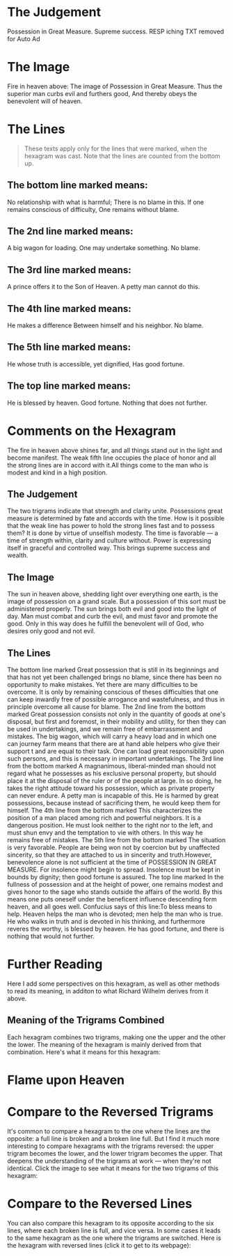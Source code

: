 # The Judgement

Possession in Great Measure.
Supreme success.
RESP iching TXT removed for Auto Ad

# The Image

Fire in heaven above:
The image of Possession in Great Measure.
Thus the superior man curbs evil and furthers good,
And thereby obeys the benevolent will of heaven.

# The Lines

> These texts apply only for the lines that were marked, when the hexagram was cast. Note that the lines are counted from the bottom up.

## The bottom line marked means:

No relationship with what is harmful;
There is no blame in this.
If one remains conscious of difficulty,
One remains without blame.

## The 2nd line marked means:

A big wagon for loading.
One may undertake something.
No blame.

## The 3rd line marked means:

A prince offers it to the Son of Heaven.
A petty man cannot do this.

## The 4th line marked means:

He makes a difference
Between himself and his neighbor.
No blame.

## The 5th line marked means:

He whose truth is accessible, yet dignified,
Has good fortune.

## The top line marked means:

He is blessed by heaven.
Good fortune.
Nothing that does not further.

# Comments on the Hexagram

The fire in heaven above shines far, and all things stand out in the light and become manifest. The weak fifth line occupies the place of honor and all the strong lines are in accord with it.All things come to the man who is modest and kind in a high position.

## The Judgement

The two trigrams indicate that strength and clarity unite. Possessions great measure is determined by fate and accords with the time. How is it possible that the weak line has power to hold the strong lines fast and to possess them? It is done by virtue of unselfish modesty. The time is favorable — a time of strength within, clarity and culture without. Power is expressing itself in graceful and controlled way. This brings supreme success and wealth.

## The Image

The sun in heaven above, shedding light over everything one earth, is the image of possession on a grand scale. But a possession of this sort must be administered properly. The sun brings both evil and good into the light of day. Man must combat and curb the evil, and must favor and promote the good. Only in this way does he fulfill the benevolent will of God, who desires only good and not evil.

## The Lines

The bottom line marked
Great possession that is still in its beginnings and that has not yet been challenged brings no blame, since there has been no opportunity to make mistakes. Yet there are many difficulties to be overcome. It is only by remaining conscious of theses difficulties that one can keep inwardly free of possible arrogance and wastefulness, and thus in principle overcome all cause for blame.
The 2nd line from the bottom marked
Great possession consists not only in the quantity of goods at one's disposal, but first and foremost, in their mobility and utility, for then they can be used in undertakings, and we remain free of embarrassment and mistakes. The big wagon, which will carry a heavy load and in which one can journey farm means that there are at hand able helpers who give their support t and are equal to their task. One can load great responsibility upon such persons, and this is necessary in important undertakings.
The 3rd line from the bottom marked
A magnanimous, liberal-minded man should not regard what he possesses as his exclusive personal property, but should place it at the disposal of the ruler or of the people at large. In so doing, he takes the right attitude toward his possession, which as private property can never endure. A petty man is incapable of this. He is harmed by great possessions, because instead of sacrificing them, he would keep them for himself.
The 4th line from the bottom marked
This characterizes the position of a man placed among rich and powerful neighbors. It is a dangerous position. He must look neither to the right nor to the left, and must shun envy and the temptation to vie with others. In this way he remains free of mistakes.
The 5th line from the bottom marked
The situation is very favorable. People are being won not by coercion but by unaffected sincerity, so that they are attached to us in sincerity and truth.However, benevolence alone is not sufficient at the time of POSSESSION IN GREAT MEASURE. For insolence might begin to spread. Insolence must be kept in bounds by dignity; then good fortune is assured.
The top line marked
In the fullness of possession and at the height of power, one remains modest and gives honor to the sage who stands outside the affairs of the world. By this means one puts oneself under the beneficent influence descending form heaven, and all goes well. Confucius says of this line:To bless means to help. Heaven helps the man who is devoted; men help the man who is true. He who walks in truth and is devoted in his thinking, and furthermore reveres the worthy, is blessed by heaven. He has good fortune, and there is nothing that would not further.

# Further Reading



Here I add some perspectives on this hexagram, as well as other methods to read its meaning, in additon to what Richard Wilhelm derives from it above.

## Meaning of the Trigrams Combined

Each hexagram combines two trigrams, making one the upper and the other the lower. The meaning of the hexagram is mainly derived from that combination. Here's what it means for this hexagram:

# Flame upon Heaven




# Compare to the Reversed Trigrams

It's common to compare a hexagram to the one where the lines are the opposite: a full line is broken and a broken line full. But I find it much more interesting to compare hexagrams with the trigrams reversed: the upper trigram becomes the lower, and the lower trigram becomes the upper. That deepens the understanding of the trigrams at work — when they're not identical. Click the image to see what it means for the two trigrams of this hexagram:

# Compare to the Reversed Lines

You can also compare this hexagram to its opposite according to the six lines, where each broken line is full, and vice versa. In some cases it leads to the same hexagram as the one where the trigrams are switched. Here is the hexagram with reversed lines (click it to get to its webpage):